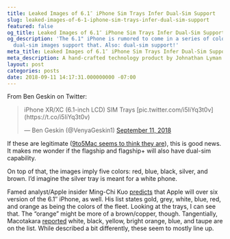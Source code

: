 ```yaml
---
title: Leaked Images of 6.1″ iPhone Sim Trays Infer Dual-Sim Support
slug: leaked-images-of-6-1-iphone-sim-trays-infer-dual-sim-support
featured: false
og_title: Leaked Images of 6.1″ iPhone Sim Trays Infer Dual-Sim Support – Johnathan.org
og_description: 'The 6.1" iPhone is rumored to come in a series of colors and these
  dual-sim images support that. Also: dual-sim support!'
meta_title: Leaked Images of 6.1″ iPhone Sim Trays Infer Dual-Sim Support – Johnathan.org
meta_description: A hand-crafted technology product by Johnathan Lyman
layout: post
categories: posts
date: 2018-09-11 14:17:31.000000000 -07:00
---
```


From Ben Geskin on Twitter:

<blockquote class="twitter-tweet">
iPhone XR/XC (6.1-inch LCD) SIM Trays [pic.twitter.com/i5IiYq3t0v](https://t.co/i5IiYq3t0v)

— Ben Geskin (@VenyaGeskin1) [September 11, 2018](https://twitter.com/VenyaGeskin1/status/1039524924896018432?ref_src=twsrc%5Etfw)
</blockquote>
<script async src="https://platform.twitter.com/widgets.js" charset="utf-8"></script>

If these are legitimate ([9to5Mac seems to think they are](https://9to5mac.com/2018/09/11/iphone-xr-colors-sim-tray/)), this is good news. It makes me wonder if the flagship and flagship+ will also have dual-sim capability.

On top of that, the images imply five colors: red, blue, black, silver, and brown. I’d imagine the silver tray is meant for a white phone.

Famed analyst/Apple insider Ming-Chi Kuo [predicts](https://9to5mac.com/2018/07/05/kuo-2018-iphone-new-colors/) that Apple will over six version of the 6.1″ iPhone, as well. His list states gold, grey, white, blue, red, and orange as being the colors of the fleet. Looking at the trays, I can see that. The “orange” might be more of a brown/copper, though. Tangentially, Macotakara [reported](https://9to5mac.com/2018/07/24/2018-iphone-new-colors/) white, black, yellow, bright orange, blue, and taupe are on the list. While described a bit differently, these seem to mostly line up.

